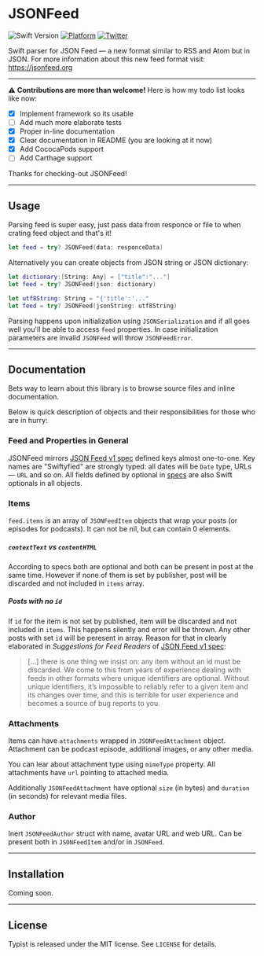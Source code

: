 # JSONFeed

![Swift Version](https://img.shields.io/badge/swift-3.0-orange.svg?style=flat)
[![Platform](https://img.shields.io/cocoapods/p/JSONFeed.svg?style=flat)](http://cocoapods.org/pods/Typist)
[![Twitter](https://img.shields.io/badge/twitter-@totocaster-blue.svg)](http://twitter.com/totocaster)

Swift parser for JSON Feed — a new format similar to RSS and Atom but in JSON. For more information about this new feed format visit: https://jsonfeed.org


---

⚠️ **Contributions are more than welcome!** Here is how my todo list looks like now:

- [x] Implement framework so its usable
- [ ] Add much more elaborate tests
- [x] Proper in-line documentation
- [x] Clear documentation in README (you are looking at it now)
- [x] Add CococaPods support
- [ ] Add Carthage support

Thanks for checking-out JSONFeed!

---

## Usage

Parsing feed is super easy, just pass data from responce or file to when crating feed object and that's it! 

```swift
let feed = try? JSONFeed(data: responceData)
```

Alternatively you can create objects from JSON string or JSON dictionary:

```swift
let dictionary:[String: Any] = ["title":"..."]
let feed = try? JSONFeed(json: dictionary)
```

```swift
let utf8String: String = "{'title':'..."
let feed = try? JSONFeed(jsonString: utf8String)
```

Parsing happens upon initialization using `JSONSerialization` and if all goes well you'll be able to access `feed` properties. In case initialization parameters are invalid `JSONFeed` will throw `JSONFeedError`.

---

## Documentation

Bets way to learn about this library is to browse source files and inline documentation. 

Below is quick description of objects and their responsibilities for those who are in hurry:

### Feed and Properties in General 

JSONFeed mirrors [JSON Feed v1 spec][v1] defined keys almost one-to-one. Key names are "Swiftyfied" are strongly typed: all dates will be `Date` type, URLs — `URL` and so on. All fields defined by optional in [specs][v1] are also Swift optionals in all objects.

### Items

`feed.items` is an array of `JSONFeedItem` objects that wrap your posts (or episodes for podcasts). It can not be nil, but can contain 0 elements.

##### `contextText` vs `contentHTML` 

According to specs both are optional and both can be present in post at the same time. However if none of them is set by publisher, post will be discarded and not included in `items` array.
 
##### Posts with no `id`

If `id` for the item is not set by published, item will be discarded and not included in `items`. This happens silently and error will be thrown. Any other posts with set `id` will be peresent in array. Reason for that in clearly elaborated in _Suggestions for Feed Readers_ of [JSON Feed v1 spec][v1]:

> [...] there is one thing we insist on: any item without an id must be discarded. We come to this from years of experience dealing with feeds in other formats where unique identifiers are optional. Without unique identifiers, it’s impossible to reliably refer to a given item and its changes over time, and this is terrible for user experience and becomes a source of bug reports to you. 


### Attachments

Items can have `attachments` wrapped in `JSONFeedAttachment` object. Attachment can be podcast episode, additional images, or any other media.

You can lear about attachment type using `mimeType` property. All attachments have `url` pointing to attached media.

Additionally `JSONFeedAttachment` have optional `size` (in bytes) and `duration` (in seconds) for relevant media files.

### Author

Inert `JSONFeedAuthor` struct with name, avatar URL and web URL. Can be present both in `JSONFeedItem` and/or in `JSONFeed`.


---

## Installation

Coming soon.


---

## License

Typist is released under the MIT license. See ``LICENSE`` for details.


[v1]: https://jsonfeed.org/version/1
